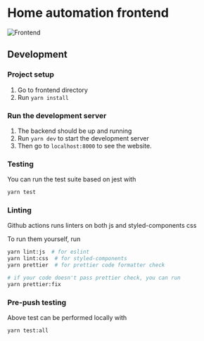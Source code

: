 # Home automation frontend
![Frontend](https://github.com/owocowe-piatki/home-automation/workflows/Frontend/badge.svg)

## Development

### Project setup
1. Go to frontend directory
2. Run `yarn install`

### Run the development server
1. The backend should be up and running
2. Run `yarn dev` to start the development server
3. Then go to `localhost:8000` to see the website.


### Testing
You can run the test suite based on jest with
```sh
yarn test
```

### Linting
Github actions runs linters on both js and styled-components css

To run them yourself, run
```sh
yarn lint:js  # for eslint
yarn lint:css  # for styled-components
yarn prettier  # for prettier code formatter check

# if your code doesn't pass prettier check, you can run
yarn prettier:fix
```

### Pre-push testing
Above test can be performed locally with
```sh
yarn test:all
```